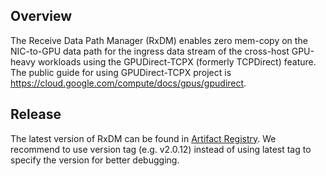 ## Overview

The Receive Data Path Manager (RxDM) enables zero mem-copy on the NIC-to-GPU
data path for the ingress data stream of the cross-host GPU-heavy
workloads using the GPUDirect-TCPX (formerly TCPDirect) feature. The public guide for using GPUDirect-TCPX project is https://cloud.google.com/compute/docs/gpus/gpudirect.


## Release

The latest version of RxDM can be found in [Artifact Registry](us-docker.pkg.dev/gce-ai-infra/gpudirect-tcpx/tcpgpudmarxd-dev). We recommend to use version tag (e.g. v2.0.12) instead of using latest tag to specify the version for better debugging.
